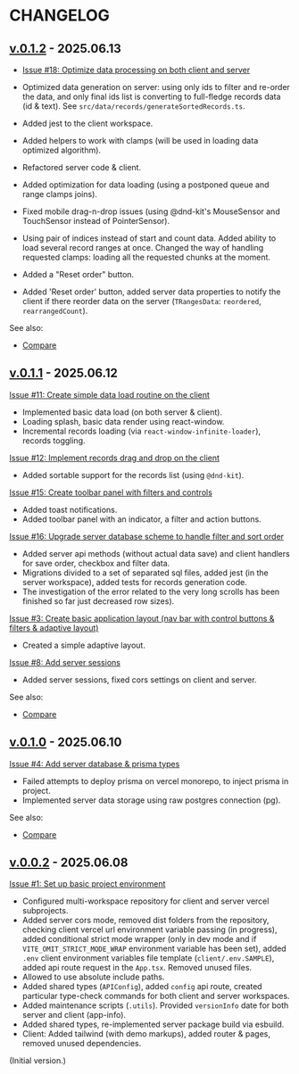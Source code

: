 <!--
 @since 2025.06.08
 @changed 2025.06.14, 22:06
-->

# CHANGELOG

## [v.0.1.2](https://github.com/lilliputten/takemycode-dynamic-list/releases/tag/v.0.1.2) - 2025.06.13

- [Issue #18: Optimize data processing on both client and server](https://github.com/lilliputten/takemycode-dynamic-list/issues/18)

- Optimized data generation on server: using only ids to filter and re-order the data, and only final ids list is converting to full-fledge records data (id & text). See `src/data/records/generateSortedRecords.ts`.
- Added jest to the client workspace.
- Added helpers to work with clamps (will be used in loading data optimized algorithm).
- Refactored server code & client.
- Added optimization for data loading (using a postponed queue and range clamps joins).
- Fixed mobile drag-n-drop issues (using @dnd-kit's MouseSensor and TouchSensor instead of PointerSensor).
- Using pair of indices instead of start and count data. Added ability to load several record ranges at once. Changed the way of handling requested clamps: loading all the requested chunks at the moment.
- Added a "Reset order" button.
- Added 'Reset order' button, added server data properties to notify the client if there reorder data on the server (`TRangesData`: `reordered`, `rearrangedCount`).

See also:

- [Compare](https://github.com/lilliputten/takemycode-dynamic-list/compare/v.0.1.1...v.0.1.2)

## [v.0.1.1](https://github.com/lilliputten/takemycode-dynamic-list/releases/tag/v.0.1.1) - 2025.06.12

[Issue #11: Create simple data load routine on the client](https://github.com/lilliputten/takemycode-dynamic-list/issues/11)

- Implemented basic data load (on both server & client).
- Loading splash, basic data render using react-window.
- Incremental records loading (via `react-window-infinite-loader`), records toggling.

[Issue #12: Implement records drag and drop on the client](https://github.com/lilliputten/takemycode-dynamic-list/issues/12)

- Added sortable support for the records list (using `@dnd-kit`).

[Issue #15: Create toolbar panel with filters and controls](https://github.com/lilliputten/takemycode-dynamic-list/issues/15)

- Added toast notifications.
- Added toolbar panel with an indicator, a filter and action buttons.

[Issue #16: Upgrade server database scheme to handle filter and sort order](https://github.com/lilliputten/takemycode-dynamic-list/issues/16)

- Added server api methods (without actual data save) and client handlers for save order, checkbox and filter data.
- Migrations divided to a set of separated sql files, added jest (in the server workspace), added tests for records generation code.
- The investigation of the error related to the very long scrolls has been finished so far just decreased row sizes).

[Issue #3: Create basic application layout (nav bar with control buttons & filters & adaptive layout)](https://github.com/lilliputten/takemycode-dynamic-list/issues/3)

- Created a simple adaptive layout.

[Issue #8: Add server sessions](https://github.com/lilliputten/takemycode-dynamic-list/issues/8)

- Added server sessions, fixed cors settings on client and server.

See also:

- [Compare](https://github.com/lilliputten/takemycode-dynamic-list/compare/v.0.1.0...v.0.1.1)

## [v.0.1.0](https://github.com/lilliputten/takemycode-dynamic-list/releases/tag/v.0.1.0) - 2025.06.10

[Issue #4: Add server database & prisma types](https://github.com/lilliputten/takemycode-dynamic-list/issues/4)

- Failed attempts to deploy prisma on vercel monorepo, to inject prisma in project.
- Implemented server data storage using raw postgres connection (pg).

See also:

- [Compare](https://github.com/lilliputten/takemycode-dynamic-list/compare/v.0.0.2...v.0.1.0)

## [v.0.0.2](https://github.com/lilliputten/takemycode-dynamic-list/releases/tag/v.0.0.2) - 2025.06.08

[Issue #1: Set up basic project environment](https://github.com/lilliputten/takemycode-dynamic-list/issues/1)

- Configured multi-workspace repository for client and server vercel subprojects.
- Added server cors mode, removed dist folders from the repository, checking client vercel url environment variable passing (in progress), added conditional strict mode wrapper (only in dev mode and if `VITE_OMIT_STRICT_MODE_WRAP` environment variable has been set), added `.env` client environment variables file template (`client/.env.SAMPLE`), added api route request in the `App.tsx`. Removed unused files.
- Allowed to use absolute include paths.
- Added shared types (`APIConfig`), added `config` api route, created particular type-check commands for both client and server workspaces.
- Added maintenance scripts (`.utils`). Provided `versionInfo` date for both server and client (app-info).
- Added shared types, re-implemented server package build via esbuild.
- Client: Added tailwind (with demo markups), added router & pages, removed unused dependencies.

(Initial version.)
